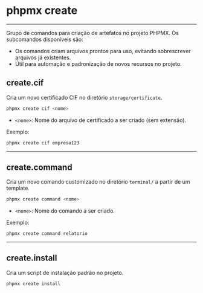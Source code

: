 # phpmx create

---

Grupo de comandos para criação de artefatos no projeto PHPMX. Os subcomandos disponíveis são:

- Os comandos criam arquivos prontos para uso, evitando sobrescrever arquivos já existentes.
- Útil para automação e padronização de novos recursos no projeto.

## create.cif

Cria um novo certificado CIF no diretório `storage/certificate`.

```sh
phpmx create cif <nome>
```

- `<nome>`: Nome do arquivo de certificado a ser criado (sem extensão).

Exemplo:

```sh
phpmx create cif empresa123
```

---

## create.command

Cria um novo comando customizado no diretório `terminal/` a partir de um template.

```sh
phpmx create command <nome>
```

- `<nome>`: Nome do comando a ser criado.

Exemplo:

```sh
phpmx create command relatorio
```

---

## create.install

Cria um script de instalação padrão no projeto.

```sh
phpmx create install
```
